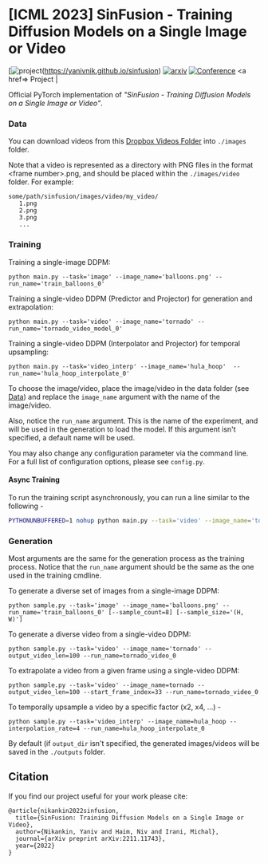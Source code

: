 

# [ICML 2023] SinFusion - Training Diffusion Models on a Single Image or Video
[![project](https://img.shields.io/badge/project-sinfusion-blue)(https://yanivnik.github.io/sinfusion) [![arxiv](https://img.shields.io/badge/arxiv-2211.11743-brightgreen)](https://arxiv.org/abs/2211.11743) [![Conference](https://img.shields.io/badge/ICML-2023-blueviolet)]()
<a href=> Project </a> |

Official PyTorch implementation of *"SinFusion - Training Diffusion Models on a Single Image or Video"*. 


### Data

You can download videos from this [Dropbox Videos Folder](https://www.dropbox.com/sh/75z6elt62i75kq4/AACFHqvo1L69zyY-JmhWO8eRa?dl=0) into ```./images``` folder.

Note that a video is represented as a directory with PNG files in the format \<frame number\>.png,
and should be placed within the ```./images/video``` folder.
For example:
```
some/path/sinfusion/images/video/my_video/
   1.png
   2.png
   3.png
   ...
```

### Training

Training a single-image DDPM:
```
python main.py --task='image' --image_name='balloons.png' --run_name='train_balloons_0'
```

Training a single-video DDPM (Predictor and Projector) for generation and extrapolation:
```
python main.py --task='video' --image_name='tornado' --run_name='tornado_video_model_0'
```

Training a single-video DDPM (Interpolator and Projector) for temporal upsampling:
```
python main.py --task='video_interp' --image_name='hula_hoop'  --run_name='hula_hoop_interpolate_0'
```

To choose the image/video, place the image/video in the data folder (see [Data](#data))
and replace the ```image_name``` argument with the name of the image/video.

Also, notice the ```run_name``` argument. This is the name of the experiment, and will be used in the generation to 
load the model. If this argument isn't specified, a default name will be used.

You may also change any configuration parameter via the command line. For a full list of configuration options, please see ```config.py```.

#### Async Training
To run the training script asynchronously, you can run a line similar to the following - 
```bash
PYTHONUNBUFFERED=1 nohup python main.py --task='video' --image_name='tornado' --run_name='tornado_video_model_0' > tornado_video_model_0.out &
```

### Generation
Most arguments are the same for the generation process as the training process.
Notice that the ```run_name``` argument should be the same as the one used in the training cmdline.

To generate a diverse set of images from a single-image DDPM:
```
python sample.py --task='image' --image_name='balloons.png' --run_name='train_balloons_0' [--sample_count=8] [--sample_size='(H, W)']
```

To generate a diverse video from a single-video DDPM:
```
python sample.py --task='video' --image_name='tornado' --output_video_len=100 --run_name=tornado_video_0
```

To extrapolate a video from a given frame using a single-video DDPM:
```
python sample.py --task='video' --image_name=tornado --output_video_len=100 --start_frame_index=33 --run_name=tornado_video_0
```

To temporally upsample a video by a specific factor (x2, x4, ...) -
```
python sample.py --task='video_interp' --image_name=hula_hoop --interpolation_rate=4 --run_name=hula_hoop_interpolate_0
```

By default (if ```output_dir``` isn't specified, the generated images/videos will be saved in the ```./outputs``` folder.

## Citation
If you find our project useful for your work please cite:

```
@article{nikankin2022sinfusion,
  title={SinFusion: Training Diffusion Models on a Single Image or Video},
  author={Nikankin, Yaniv and Haim, Niv and Irani, Michal},
  journal={arXiv preprint arXiv:2211.11743},
  year={2022}
}
```

